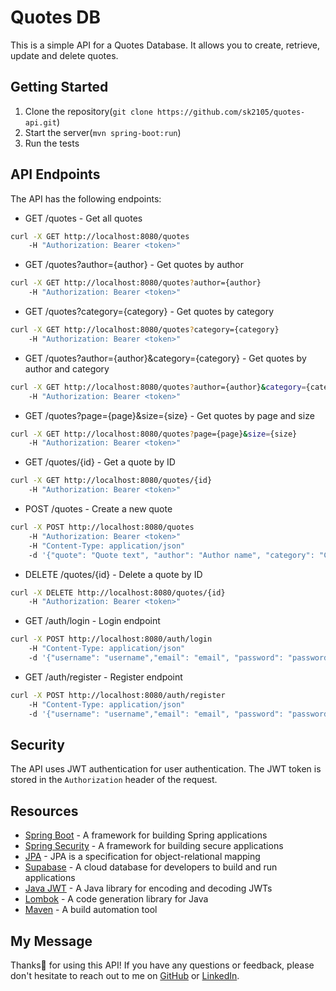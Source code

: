 # Quotes DB

This is a simple API for a Quotes Database. It allows you to create, retrieve, update and delete quotes.

## Getting Started

1. Clone the repository(`git clone https://github.com/sk2105/quotes-api.git`)
2. Start the server(`mvn spring-boot:run`)
3. Run the tests

## API Endpoints

The API has the following endpoints:

- GET /quotes - Get all quotes

```bash
curl -X GET http://localhost:8080/quotes
    -H "Authorization: Bearer <token>"
```

- GET /quotes?author={author} - Get quotes by author

```bash
curl -X GET http://localhost:8080/quotes?author={author}
    -H "Authorization: Bearer <token>"
```

- GET /quotes?category={category} - Get quotes by category

```bash
curl -X GET http://localhost:8080/quotes?category={category}
    -H "Authorization: Bearer <token>"
```

- GET /quotes?author={author}&category={category} - Get quotes by author and category

```bash
curl -X GET http://localhost:8080/quotes?author={author}&category={category}
    -H "Authorization: Bearer <token>"
```

- GET /quotes?page={page}&size={size} - Get quotes by page and size

```bash
curl -X GET http://localhost:8080/quotes?page={page}&size={size}
    -H "Authorization: Bearer <token>"
```

- GET /quotes/{id} - Get a quote by ID

```bash
curl -X GET http://localhost:8080/quotes/{id}
    -H "Authorization: Bearer <token>"
 ```

- POST /quotes - Create a new quote

```bash
curl -X POST http://localhost:8080/quotes
    -H "Authorization: Bearer <token>"
    -H "Content-Type: application/json"
    -d '{"quote": "Quote text", "author": "Author name", "category": "Category name"}'
```

- DELETE /quotes/{id} - Delete a quote by ID

```bash
curl -X DELETE http://localhost:8080/quotes/{id}
    -H "Authorization: Bearer <token>"
```

- GET /auth/login - Login endpoint

```bash
curl -X POST http://localhost:8080/auth/login
    -H "Content-Type: application/json"
    -d '{"username": "username","email": "email", "password": "password"}'
```

- GET /auth/register - Register endpoint

```bash
curl -X POST http://localhost:8080/auth/register
    -H "Content-Type: application/json"
    -d '{"username": "username","email": "email", "password": "password"}'
```

## Security

The API uses JWT authentication for user authentication. The JWT token is stored in the `Authorization` header of the
request.

## Resources

- [Spring Boot](https://spring.io/projects/spring-boot) - A framework for building Spring applications
- [Spring Security](https://spring.io/projects/spring-security) - A framework for building secure applications
- [JPA](https://docs.spring.io/spring-data/jpa/docs/current/reference/html/) - JPA is a specification for
  object-relational mapping
- [Supabase](https://supabase.io/) - A cloud database for developers to build and run applications
- [Java JWT](https://github.com/auth0/java-jwt) - A Java library for encoding and decoding JWTs
- [Lombok](https://projectlombok.org/) - A code generation library for Java
- [Maven](https://maven.apache.org/) - A build automation tool

## My Message

Thanks💖 for using this API! If you have any questions or feedback, please don't hesitate to reach out to me on [GitHub](https://github.com/sk2105) or [LinkedIn](https://www.linkedin.com/in/sachin91/).



